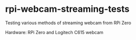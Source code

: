 # rpi-webcam-streaming-tests
Testing various methods of streaming webcam from RPi Zero

Hardware: RPi Zero and Logitech C615 webcam

